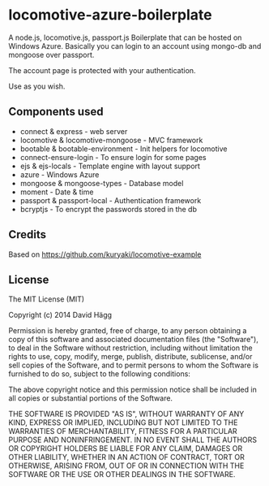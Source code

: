 locomotive-azure-boilerplate
============================

A node.js, locomotive.js, passport.js Boilerplate that can be hosted on Windows Azure.
Basically you can login to an account using mongo-db and mongoose over passport.

The account page is protected with your authentication.

Use as you wish.

## Components used
* connect & express - web server
* locomotive & locomotive-mongoose - MVC framework
* bootable & bootable-environment - Init helpers for locomotive
* connect-ensure-login - To ensure login for some pages
* ejs & ejs-locals - Template engine with layout support
* azure - Windows Azure
* mongoose & mongoose-types - Database model
* moment - Date & time
* passport & passport-local - Authentication framework
* bcryptjs - To encrypt the passwords stored in the db

## Credits

Based on https://github.com/kuryaki/locomotive-example

## License
The MIT License (MIT)

Copyright (c) 2014 David Hägg

Permission is hereby granted, free of charge, to any person obtaining a copy of
this software and associated documentation files (the "Software"), to deal in
the Software without restriction, including without limitation the rights to
use, copy, modify, merge, publish, distribute, sublicense, and/or sell copies of
the Software, and to permit persons to whom the Software is furnished to do so,
subject to the following conditions:

The above copyright notice and this permission notice shall be included in all
copies or substantial portions of the Software.

THE SOFTWARE IS PROVIDED "AS IS", WITHOUT WARRANTY OF ANY KIND, EXPRESS OR
IMPLIED, INCLUDING BUT NOT LIMITED TO THE WARRANTIES OF MERCHANTABILITY, FITNESS
FOR A PARTICULAR PURPOSE AND NONINFRINGEMENT. IN NO EVENT SHALL THE AUTHORS OR
COPYRIGHT HOLDERS BE LIABLE FOR ANY CLAIM, DAMAGES OR OTHER LIABILITY, WHETHER
IN AN ACTION OF CONTRACT, TORT OR OTHERWISE, ARISING FROM, OUT OF OR IN
CONNECTION WITH THE SOFTWARE OR THE USE OR OTHER DEALINGS IN THE SOFTWARE.
